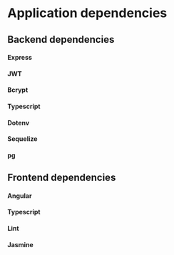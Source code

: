 # **Application dependencies**
## **Backend dependencies**
#### Express
#### JWT
#### Bcrypt
#### Typescript
#### Dotenv
#### Sequelize
#### pg

## **Frontend dependencies**
#### Angular
#### Typescript
#### Lint
#### Jasmine
